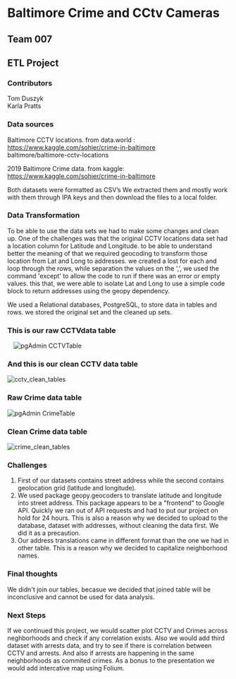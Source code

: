 # Baltimore Crime and CCtv Cameras

## Team 007 <br/>
## ETL Project

### Contributors
Tom Duszyk<br/>
Karla Pratts

### Data sources

Baltimore CCTV locations. from data.world : <br/>
https://www.kaggle.com/sohier/crime-in-baltimore <br/>
baltimore/baltimore-cctv-locations

2019 Baltimore Crime data. from kaggle:<br/>
 https://www.kaggle.com/sohier/crime-in-baltimore 

Both datasets were formatted as CSV’s 
We extracted them and mostly work with them through IPA keys and then download the files to a local folder.

### Data Transformation
To be able to use the data sets we had to make some changes and clean up.
One of the challenges was that the original CCTV locations data set had a location column for Latitude and Longitude.
to be able to understand better the meaning of that we required geocoding to transform those location from Lat and Long to addresses.
we created a lost for each and loop through the rows, while separation the values on the ',', we used the command 'except' to allow the code to run if there was an error or empty values.
this that, we were able to isolate Lat and Long to use a simple code block to return addresses using the geopy dependency.

We used a Relational databases, PostgreSQL, to store data in tables and rows. we stored the original set and the cleaned up sets.

### This is our raw CCTVdata table
 ![pgAdmin CCTVTable](https://user-images.githubusercontent.com/46768393/61580745-2b2a4780-aae3-11e9-9d0b-6d47ba59f5ed.png)

### And this is our clean CCTV data table
  ![cctv_clean_tables](https://user-images.githubusercontent.com/46768393/61580606-24e79b80-aae2-11e9-9324-c93762233e9c.png)

### Raw Crime data table
 ![pgAdmin CrimeTable](https://user-images.githubusercontent.com/46768393/61580772-5f056d00-aae3-11e9-90ec-2948cfe1b2b9.png)

### Clean Crime data table
 ![crime_clean_tables](https://user-images.githubusercontent.com/46768393/61580776-6cbaf280-aae3-11e9-93d4-95a17b208d46.png)


### Challenges
1. First of our datasets contains street address while the second contains geolocation grid (latitude and longitude).
2. We used package geopy.geocoders to translate latitude and longitude into street address. This package appears to be a "frontend" to Google API. Quickly we ran out of API requests and had to put our project on hold for 24 hours. This is also a reason why we decided to upload to the database, dataset with addresses, without cleaning the data first. We did it as a precaution.
3. Our address translations came in different format than the one we had in other table. This is a reason why we decided to capitalize neighborhood names.

### Final thoughts
We didn't join our tables, becasue we decided that joined table will be inconclusive and cannot be used for data analysis. 

### Next Steps
If we continued this project, we would scatter plot CCTV and Crimes across neghborhoods and check if any correlation exists. Also we would add third dataset with arrests data, and try to see if there is correlation between CCTV and arrests. And also if arrests are happening in the same neighborhoods as commited crimes.
As a bonus to the presentation we would add intercative map using Folium.

